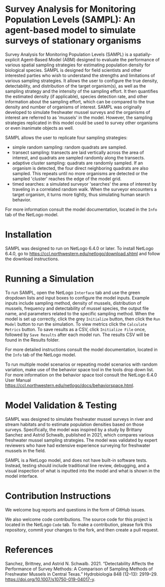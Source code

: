 # Survey Analysis for Monitoring Population Levels (SAMPL): An agent-based model to simulate surveys of stationary organisms

Survey Analysis for Monitoring Population Levels (SAMPL) is a spatially-explicit Agent-Based Model (ABM) designed to evaluate the performance of various spatial sampling strategies for estimating population density for biological species. SAMPL is designed for field scientists and other interested parties who wish to understand the strengths and limitations of various sampling strategies. It allows the user to configure the true density, detectability, and distribution of the target organism(s), as well as the sampling strategy and the intensity of the sampling effort. It then quantifies the estimated density (if applicable), species detection rate, and other information about the sampling effort, which can be compared to the true density and number of organisms of interest. SAMPL was originally developed to simulate freshwater mussel surveys and the organisms of interest are referred to as 'mussels' in the model. However, the sampling strategies replicated in this model could be used to survey other organisms or even inanimate objects as well. 

SAMPL allows the user to replicate four sampling strategies: 
- simple random sampling: random quadrats are sampled.
- transect sampling: transects are laid vertically across the area of interest, and quadrats are sampled randomly along the transects.
- adaptive cluster sampling: quadrats are randomly sampled. If an organism is detected, the four direct neighboring quadrats are also sampled. This repeats until no more organisms are detected or the sampled 'cluster' reaches the edge of the model grid.
- timed searches: a simulated surveyor 'searches' the area of interest by traveling in a correlated random walk. When the surveyor encounters a target organism, it turns more tightly, thus simulating human search behavior.

For more information consult the model documentation, located in the `Info` tab of the NetLogo model.

# Installation

SAMPL was designed to run on NetLogo 6.4.0 or later. To install NetLogo 6.4.0, go to https://ccl.northwestern.edu/netlogo/download.shtml and follow the download instructions.

# Running a Simulation

To run SAMPL, open the NetLogo `Interface` tab and use the green dropdown lists and input boxes to configure the model inputs. Example inputs include sampling method, density of mussels, distribution of mussels, frequency and detectability of mussel species, the output file name, and parameters related to the specific sampling method. When the model is set up correctly, click the grey `Initialize` button, then click the `Run Model` button to run the simulation. To view metrics click the `Calculate Metrics` button. To save results as a CSV, click `Initialize File` once, followed by `Save Results` after each model run. The results CSV will be found in the Results folder.

For more detailed instructions consult the model documentation, located in the `Info` tab of the NetLogo model.

To run multiple model scenarios or repeating model scenarios with random variation, make use of the behavior space tool in the tools drop down list. For more information on the behavior space tool consult the NetLogo 6.4.0 User Manual https://ccl.northwestern.edu/netlogo/docs/behaviorspace.html.

# Model Validation & Testing

SAMPL was designed to simulate freshwater mussel surveys in river and stream habitats and to estimate population densities based on those surveys. Specifically, the model was inspired by a study by Brittany Sanchez and Astrid Schwalb, published in 2021, which compares various freshwater mussel sampling strategies. The model was validated by expert reviewers who have had extensive experience surveying for freshwater mussels in the field.

SAMPL is a NetLogo model, and does not have built-in software tests. Instead, testing should include traditional line review, debugging, and a visual inspection of what is inputted into the model and what is shown in the model interface.

# Contribution Instructions

We welcome bug reports and questions in the form of GitHub issues. 

We also welcome code contributions. The source code for this project is located in the NetLogo `Code` tab. To make a contribution, please fork this repository, commit your changes to the fork, and then create a pull request.

# References

Sanchez, Brittney, and Astrid N. Schwalb. 2021. “Detectability Affects the Performance of Survey Methods: A Comparison of Sampling Methods of Freshwater Mussels in Central Texas.” Hydrobiologia 848 (12–13): 2919–29. https://doi.org/10.1007/s10750-019-04017-y. 

